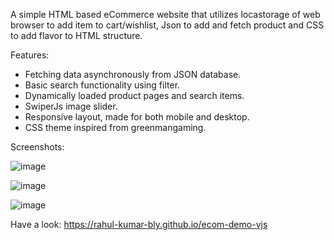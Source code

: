 A simple HTML based eCommerce website that utilizes locastorage of web browser to add item to cart/wishlist, Json to add and fetch product and CSS to add flavor to HTML structure.

Features:

- Fetching data asynchronously from JSON database.
- Basic search functionality using filter.
- Dynamically loaded product pages and search items.
- SwiperJs image slider.
- Responsive layout, made for both mobile and desktop.
- CSS theme inspired from greenmangaming.

Screenshots:

![image](https://github.com/user-attachments/assets/85b22ff0-739c-4783-9708-e3dce396fca7)

![image](https://github.com/user-attachments/assets/956045ec-e8f0-4573-ba9f-de3d98c773e7)

![image](https://github.com/user-attachments/assets/b6531994-1957-41b2-807c-13242fcbbe5c)

Have a look:
https://rahul-kumar-bly.github.io/ecom-demo-vjs
